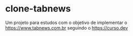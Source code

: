 # clone-tabnews

Um projeto para estudos com o objetivo de implementar o https://www.tabnews.com.br seguindo o https://curso.dev
